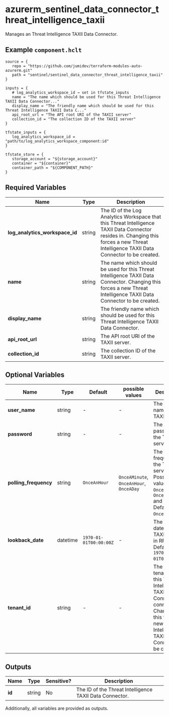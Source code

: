 # azurerm_sentinel_data_connector_threat_intelligence_taxii

Manages an Threat Intelligence TAXII Data Connector.

## Example `component.hclt`

```hcl
source = {
   repo = "https://github.com/jumidev/terraform-modules-auto-azurerm.git"   
   path = "sentinel/sentinel_data_connector_threat_intelligence_taxii"   
}

inputs = {
   # log_analytics_workspace_id → set in tfstate_inputs
   name = "The name which should be used for this Threat Intelligence TAXII Data Connector..."   
   display_name = "The friendly name which should be used for this Threat Intelligence TAXII Data C..."   
   api_root_url = "The API root URI of the TAXII server"   
   collection_id = "The collection ID of the TAXII server"   
}

tfstate_inputs = {
   log_analytics_workspace_id = "path/to/log_analytics_workspace_component:id"   
}

tfstate_store = {
   storage_account = "${storage_account}"   
   container = "${container}"   
   container_path = "${COMPONENT_PATH}"   
}

```

## Required Variables

| Name | Type |  Description |
| ---- | --------- |  ----------- |
| **log_analytics_workspace_id** | string |  The ID of the Log Analytics Workspace that this Threat Intelligence TAXII Data Connector resides in. Changing this forces a new Threat Intelligence TAXII Data Connector to be created. | 
| **name** | string |  The name which should be used for this Threat Intelligence TAXII Data Connector. Changing this forces a new Threat Intelligence TAXII Data Connector to be created. | 
| **display_name** | string |  The friendly name which should be used for this Threat Intelligence TAXII Data Connector. | 
| **api_root_url** | string |  The API root URI of the TAXII server. | 
| **collection_id** | string |  The collection ID of the TAXII server. | 

## Optional Variables

| Name | Type |  Default  |  possible values |  Description |
| ---- | --------- |  ----------- | ----------- | ----------- |
| **user_name** | string |  -  |  -  |  The user name for the TAXII server. | 
| **password** | string |  -  |  -  |  The password for the TAXII server. | 
| **polling_frequency** | string |  `OnceAnHour`  |  `OnceAMinute`, `OnceAnHour`, `OnceADay`  |  The polling frequency for the TAXII server. Possible values are `OnceAMinute`, `OnceAnHour` and `OnceADay`. Defaults to `OnceAnHour`. | 
| **lookback_date** | datetime |  `1970-01-01T00:00:00Z`  |  -  |  The lookback date for the TAXII server in RFC3339. Defaults to `1970-01-01T00:00:00Z`. | 
| **tenant_id** | string |  -  |  -  |  The ID of the tenant that this Threat Intelligence TAXII Data Connector connects to. Changing this forces a new Threat Intelligence TAXII Data Connector to be created. | 



## Outputs

| Name | Type | Sensitive? | Description |
| ---- | ---- | --------- | --------- |
| **id** | string | No  | The ID of the Threat Intelligence TAXII Data Connector. | 

Additionally, all variables are provided as outputs.
